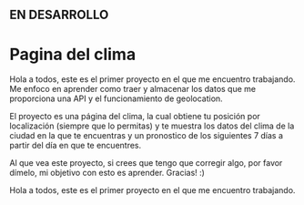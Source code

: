 ## EN DESARROLLO
# Pagina del clima 

Hola a todos, este es el primer proyecto en el que me encuentro trabajando. 
Me enfoco en aprender como traer y almacenar los datos que me proporciona una API y el funcionamiento de geolocation.


El proyecto es una página del clima, la cual obtiene tu posición por localización (siempre que lo permitas) y te muestra los datos del clima de la ciudad en la que te encuentras y un pronostico de los siguientes 7 días a partir del día en que te encuentres.


Al que vea este proyecto, si crees que tengo que corregir algo, por favor dímelo, mi objetivo con esto es aprender. Gracias! :)

 Hola a todos, este es el primer proyecto en el que me encuentro trabajando.

